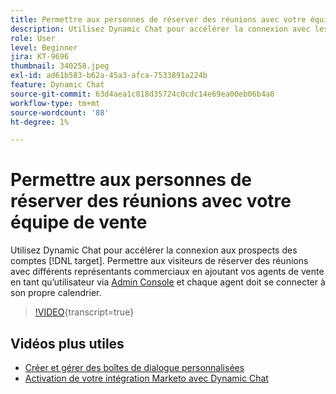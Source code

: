 ```yaml
---
title: Permettre aux personnes de réserver des réunions avec votre équipe de vente
description: Utilisez Dynamic Chat pour accélérer la connexion avec les prospects pour les comptes  [!DNL target] .
role: User
level: Beginner
jira: KT-9696
thumbnail: 340258.jpeg
exl-id: ad61b583-b62a-45a3-afca-7533891a224b
feature: Dynamic Chat
source-git-commit: 63d4aea1c818d35724c0cdc14e69ea00eb06b4a0
workflow-type: tm+mt
source-wordcount: '88'
ht-degree: 1%

---
```


# Permettre aux personnes de réserver des réunions avec votre équipe de vente

Utilisez Dynamic Chat pour accélérer la connexion aux prospects des comptes [!DNL target]. Permettre aux visiteurs de réserver des réunions avec différents représentants commerciaux en ajoutant vos agents de vente en tant qu’utilisateur via [Admin Console](https://adminconsole.adobe.com/) et chaque agent doit se connecter à son propre calendrier.

>[!VIDEO](https://video.tv.adobe.com/v/340258/?quality=12&learn=on){transcript=true}

## Vidéos plus utiles

* [Créer et gérer des boîtes de dialogue personnalisées](dialogue-management.md)
* [Activation de votre intégration Marketo avec Dynamic Chat](marketo-integration.md)
